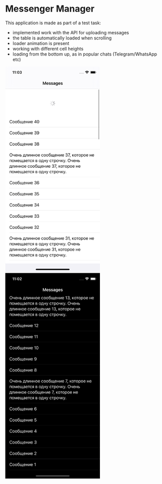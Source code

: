 # Messenger Manager

This application is made as part of a test task:
- implemented work with the API for uploading messages
- the table is automatically loaded when scrolling
- loader animation is present
- working with different cell heights
- loading from the bottom up, as in popular chats (Telegram/WhatsApp etc)

<p>
  <img src="https://github.com/vladconq/messenger-manager/blob/master/message-manager-uikit/Pics/light.png" width="300">
  <span>&nbsp;&nbsp;&nbsp;&nbsp;&nbsp;&nbsp;&nbsp;&nbsp;&nbsp;</span>
  <img src="https://github.com/vladconq/messenger-manager/blob/master/message-manager-uikit/Pics/dark.png" width="300">
</p>
